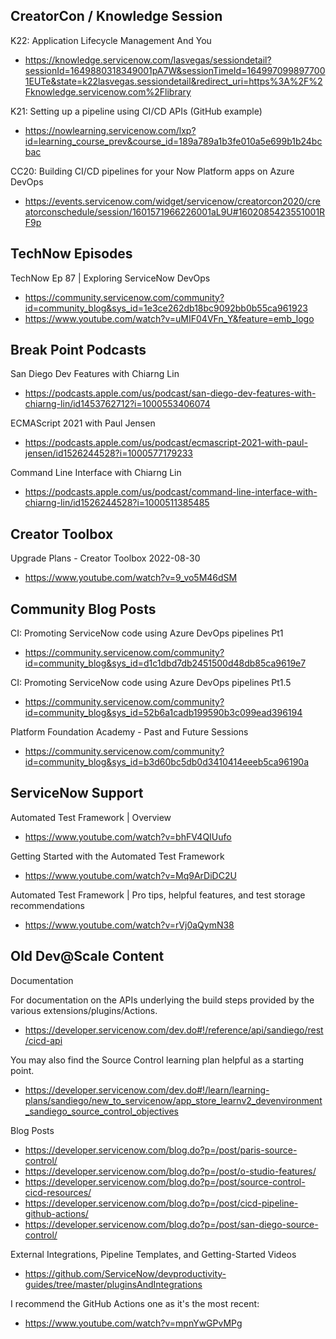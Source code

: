 ## CreatorCon / Knowledge Session

K22: Application Lifecycle Management And You

- https://knowledge.servicenow.com/lasvegas/sessiondetail?sessionId=1649880318349001pA7W&sessionTimeId=1649970998977001EUTe&state=k22lasvegas.sessiondetail&redirect_uri=https%3A%2F%2Fknowledge.servicenow.com%2Flibrary

K21: Setting up a pipeline using CI/CD APIs (GitHub example)

- https://nowlearning.servicenow.com/lxp?id=learning_course_prev&course_id=189a789a1b3fe010a5e699b1b24bcbac

CC20: Building CI/CD pipelines for your Now Platform apps on Azure DevOps

- https://events.servicenow.com/widget/servicenow/creatorcon2020/creatorconschedule/session/1601571966226001aL9U#1602085423551001RF9p

## TechNow Episodes

TechNow Ep 87 | Exploring ServiceNow DevOps

- https://community.servicenow.com/community?id=community_blog&sys_id=1e3ce262db18bc9092bb0b55ca961923
- https://www.youtube.com/watch?v=uMIF04VFn_Y&feature=emb_logo

## Break Point Podcasts

San Diego Dev Features with Chiarng Lin

- https://podcasts.apple.com/us/podcast/san-diego-dev-features-with-chiarng-lin/id1453762712?i=1000553406074

ECMAScript 2021 with Paul Jensen

- https://podcasts.apple.com/us/podcast/ecmascript-2021-with-paul-jensen/id1526244528?i=1000577179233

Command Line Interface with Chiarng Lin

- https://podcasts.apple.com/us/podcast/command-line-interface-with-chiarng-lin/id1526244528?i=1000511385485

## Creator Toolbox

Upgrade Plans - Creator Toolbox 2022-08-30

- https://www.youtube.com/watch?v=9_vo5M46dSM

## Community Blog Posts

CI: Promoting ServiceNow code using Azure DevOps pipelines Pt1

- https://community.servicenow.com/community?id=community_blog&sys_id=d1c1dbd7db2451500d48db85ca9619e7

CI: Promoting ServiceNow code using Azure DevOps pipelines Pt1.5

- https://community.servicenow.com/community?id=community_blog&sys_id=52b6a1cadb199590b3c099ead396194

Platform Foundation Academy - Past and Future Sessions

- https://community.servicenow.com/community?id=community_blog&sys_id=b3d60bc5db0d3410414eeeb5ca96190a

## ServiceNow Support

Automated Test Framework | Overview

- https://www.youtube.com/watch?v=bhFV4QIUufo

Getting Started with the Automated Test Framework

- https://www.youtube.com/watch?v=Mq9ArDiDC2U

Automated Test Framework | Pro tips, helpful features, and test storage recommendations

- https://www.youtube.com/watch?v=rVj0aQymN38

## Old Dev@Scale Content

Documentation

For documentation on the APIs underlying the build steps provided by the various extensions/plugins/Actions.
- https://developer.servicenow.com/dev.do#!/reference/api/sandiego/rest/cicd-api

You may also find the Source Control learning plan helpful as a starting point.  
- https://developer.servicenow.com/dev.do#!/learn/learning-plans/sandiego/new_to_servicenow/app_store_learnv2_devenvironment_sandiego_source_control_objectives

Blog Posts

- https://developer.servicenow.com/blog.do?p=/post/paris-source-control/
- https://developer.servicenow.com/blog.do?p=/post/o-studio-features/
- https://developer.servicenow.com/blog.do?p=/post/source-control-cicd-resources/
- https://developer.servicenow.com/blog.do?p=/post/cicd-pipeline-github-actions/
- https://developer.servicenow.com/blog.do?p=/post/san-diego-source-control/

External Integrations, Pipeline Templates, and Getting-Started Videos

- https://github.com/ServiceNow/devproductivity-guides/tree/master/pluginsAndIntegrations

I recommend the GitHub Actions one as it's the most recent: 
- https://www.youtube.com/watch?v=mpnYwGPvMPg
